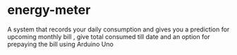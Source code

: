 # energy-meter
A system that records your daily consumption and gives you a prediction for upcoming monthly bill , give total consumed till date and an option for prepaying the bill using Arduino Uno
